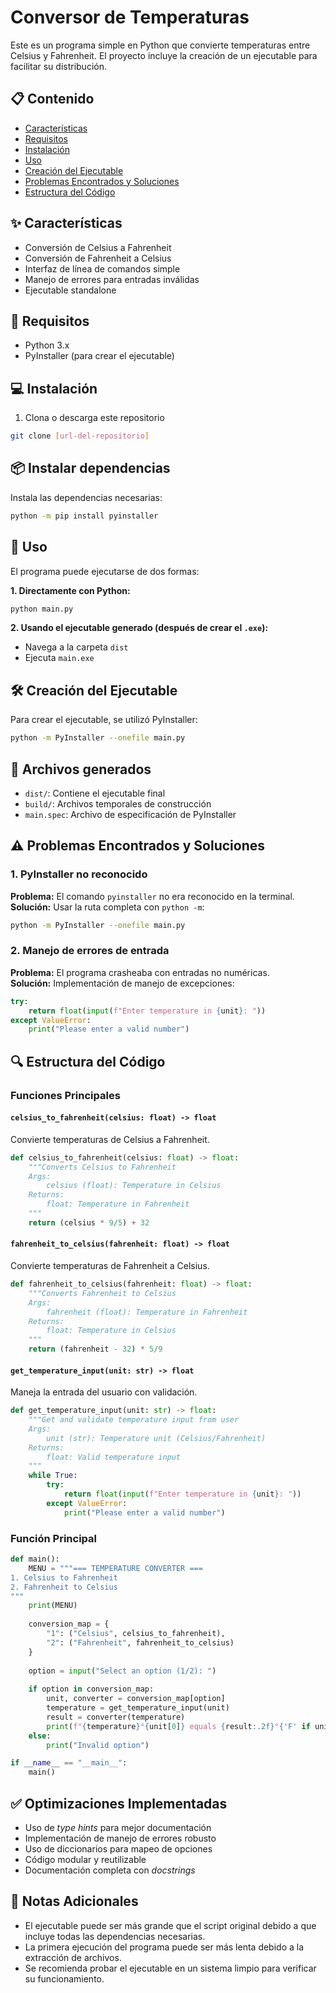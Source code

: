 # Conversor de Temperaturas

Este es un programa simple en Python que convierte temperaturas entre Celsius y Fahrenheit. El proyecto incluye la creación de un ejecutable para facilitar su distribución.

## 📋 Contenido
- [Características](#características)
- [Requisitos](#requisitos)
- [Instalación](#instalación)
- [Uso](#uso)
- [Creación del Ejecutable](#creación-del-ejecutable)
- [Problemas Encontrados y Soluciones](#problemas-encontrados-y-soluciones)
- [Estructura del Código](#estructura-del-código)

## ✨ Características
- Conversión de Celsius a Fahrenheit
- Conversión de Fahrenheit a Celsius
- Interfaz de línea de comandos simple
- Manejo de errores para entradas inválidas
- Ejecutable standalone

## 🔧 Requisitos
- Python 3.x
- PyInstaller (para crear el ejecutable)

## 💻 Instalación

1. Clona o descarga este repositorio
```bash
git clone [url-del-repositorio]
```

## 📦 Instalar dependencias

Instala las dependencias necesarias:

```bash
python -m pip install pyinstaller
```

## 🚀 Uso

El programa puede ejecutarse de dos formas:

**1. Directamente con Python:**

```bash
python main.py
```

**2. Usando el ejecutable generado (después de crear el `.exe`):**

- Navega a la carpeta `dist`
- Ejecuta `main.exe`

## 🛠️ Creación del Ejecutable

Para crear el ejecutable, se utilizó PyInstaller:

```bash
python -m PyInstaller --onefile main.py
```

## 📁 Archivos generados

- `dist/`: Contiene el ejecutable final  
- `build/`: Archivos temporales de construcción  
- `main.spec`: Archivo de especificación de PyInstaller

## ⚠️ Problemas Encontrados y Soluciones

### 1. PyInstaller no reconocido

**Problema:** El comando `pyinstaller` no era reconocido en la terminal.  
**Solución:** Usar la ruta completa con `python -m`:

```bash
python -m PyInstaller --onefile main.py
```

### 2. Manejo de errores de entrada

**Problema:** El programa crasheaba con entradas no numéricas.  
**Solución:** Implementación de manejo de excepciones:

```python
try:
    return float(input(f"Enter temperature in {unit}: "))
except ValueError:
    print("Please enter a valid number")
```

## 🔍 Estructura del Código

### Funciones Principales

#### `celsius_to_fahrenheit(celsius: float) -> float`

Convierte temperaturas de Celsius a Fahrenheit.

```python
def celsius_to_fahrenheit(celsius: float) -> float:
    """Converts Celsius to Fahrenheit
    Args:
        celsius (float): Temperature in Celsius
    Returns:
        float: Temperature in Fahrenheit
    """
    return (celsius * 9/5) + 32
```

#### `fahrenheit_to_celsius(fahrenheit: float) -> float`

Convierte temperaturas de Fahrenheit a Celsius.

```python
def fahrenheit_to_celsius(fahrenheit: float) -> float:
    """Converts Fahrenheit to Celsius
    Args:
        fahrenheit (float): Temperature in Fahrenheit
    Returns:
        float: Temperature in Celsius
    """
    return (fahrenheit - 32) * 5/9
```

#### `get_temperature_input(unit: str) -> float`

Maneja la entrada del usuario con validación.

```python
def get_temperature_input(unit: str) -> float:
    """Get and validate temperature input from user
    Args:
        unit (str): Temperature unit (Celsius/Fahrenheit)
    Returns:
        float: Valid temperature input
    """
    while True:
        try:
            return float(input(f"Enter temperature in {unit}: "))
        except ValueError:
            print("Please enter a valid number")
```

### Función Principal

```python
def main():
    MENU = """=== TEMPERATURE CONVERTER ===
1. Celsius to Fahrenheit
2. Fahrenheit to Celsius
"""
    print(MENU)
    
    conversion_map = {
        "1": ("Celsius", celsius_to_fahrenheit),
        "2": ("Fahrenheit", fahrenheit_to_celsius)
    }
    
    option = input("Select an option (1/2): ")
    
    if option in conversion_map:
        unit, converter = conversion_map[option]
        temperature = get_temperature_input(unit)
        result = converter(temperature)
        print(f"{temperature}°{unit[0]} equals {result:.2f}°{'F' if unit == 'Celsius' else 'C'}")
    else:
        print("Invalid option")

if __name__ == "__main__":
    main()
```

## ✅ Optimizaciones Implementadas

- Uso de *type hints* para mejor documentación
- Implementación de manejo de errores robusto
- Uso de diccionarios para mapeo de opciones
- Código modular y reutilizable
- Documentación completa con *docstrings*

## 📝 Notas Adicionales

- El ejecutable puede ser más grande que el script original debido a que incluye todas las dependencias necesarias.
- La primera ejecución del programa puede ser más lenta debido a la extracción de archivos.
- Se recomienda probar el ejecutable en un sistema limpio para verificar su funcionamiento.